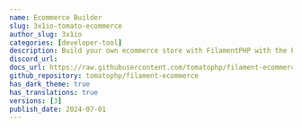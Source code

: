 ```yaml
---
name: Ecommerce Builder
slug: 3x1io-tomato-ecommerce
author_slug: 3x1io
categories: [developer-tool]
description: Build your own ecommerce store with FilamentPHP with the Power of Filament CMS
discord_url: 
docs_url: https://raw.githubusercontent.com/tomatophp/filament-ecommerce/master/README.md
github_repository: tomatophp/filament-ecommerce
has_dark_theme: true
has_translations: true
versions: [3]
publish_date: 2024-07-01
---
```

